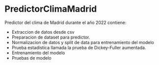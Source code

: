 # PredictorClimaMadrid
Predictor del clima de Madrid durante el año 2022 contiene:
  * Extraccion de datos desde csv
  * Preparacion de dataset para predictor.
  * Normalizacion de datos y split de data para entrenamiento del modelo
  * Prueba estadística llamada la prueba de Dickey-Fuller aumentada.
  * Entrenamiento del modelo
  * Pruebas de modelo
